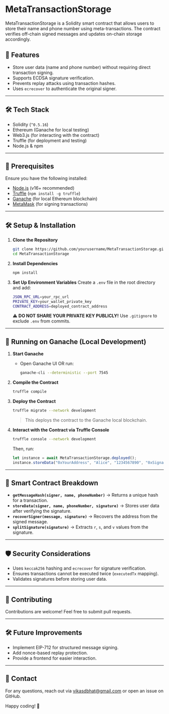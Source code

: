 # MetaTransactionStorage

MetaTransactionStorage is a Solidity smart contract that allows users to store their name and phone number using meta-transactions. The contract verifies off-chain signed messages and updates on-chain storage accordingly.

## 🚀 Features

- Store user data (name and phone number) without requiring direct transaction signing.
- Supports ECDSA signature verification.
- Prevents replay attacks using transaction hashes.
- Uses `ecrecover` to authenticate the original signer.

---

## 🛠 Tech Stack

- Solidity (`^0.5.16`)
- Ethereum (Ganache for local testing)
- Web3.js (for interacting with the contract)
- Truffle (for deployment and testing)
- Node.js & npm

---

## 📌 Prerequisites

Ensure you have the following installed:

- [Node.js](https://nodejs.org/) (v16+ recommended)
- [Truffle](https://trufflesuite.com/) (`npm install -g truffle`)
- [Ganache](https://trufflesuite.com/ganache/) (for local Ethereum blockchain)
- [MetaMask](https://metamask.io/) (for signing transactions)

---

## 🛠 Setup & Installation

1. **Clone the Repository**

   ```sh
   git clone https://github.com/yourusername/MetaTransactionStorage.git
   cd MetaTransactionStorage
   ```

2. **Install Dependencies**

   ```sh
   npm install
   ```

3. **Set Up Environment Variables**
   Create a `.env` file in the root directory and add:
   ```sh
   JSON_RPC_URL=your_rpc_url
   PRIVATE_KEY=your_wallet_private_key
   CONTRACT_ADDRESS=deployed_contract_address
   ```
   ⚠️ **DO NOT SHARE YOUR PRIVATE KEY PUBLICLY!** Use `.gitignore` to exclude `.env` from commits.

---

## 🚀 Running on Ganache (Local Development)

1. **Start Ganache**

   - Open Ganache UI OR run:
     ```sh
     ganache-cli --deterministic --port 7545
     ```

2. **Compile the Contract**

   ```sh
   truffle compile
   ```

3. **Deploy the Contract**

   ```sh
   truffle migrate --network development
   ```

   > This deploys the contract to the Ganache local blockchain.

4. **Interact with the Contract via Truffle Console**
   ```sh
   truffle console --network development
   ```
   Then, run:
   ```js
   let instance = await MetaTransactionStorage.deployed();
   instance.storeData("0xYourAddress", "Alice", "1234567890", "0xSignature");
   ```

---

<!-- ## 📜 Testing the Smart Contract

To run tests, use:

```sh
truffle test
```

Tests will validate:

- Signature verification
- Correct data storage
- Prevention of replay attacks

--- -->

## 📝 Smart Contract Breakdown

- **`getMessageHash(signer, name, phoneNumber)`** → Returns a unique hash for a transaction.
- **`storeData(signer, name, phoneNumber, signature)`** → Stores user data after verifying the signature.
- **`recoverSigner(message, signature)`** → Recovers the address from the signed message.
- **`splitSignature(signature)`** → Extracts `r`, `s`, and `v` values from the signature.

---

## 🛡️ Security Considerations

- Uses `keccak256` hashing and `ecrecover` for signature verification.
- Ensures transactions cannot be executed twice (`executedTx` mapping).
- Validates signatures before storing user data.

---

## 🤝 Contributing

Contributions are welcome! Feel free to submit pull requests.

---

## 🛠 Future Improvements

- Implement EIP-712 for structured message signing.
- Add nonce-based replay protection.
- Provide a frontend for easier interaction.

---

## 📧 Contact

For any questions, reach out via vikasdbhat@gmail.com or open an issue on GitHub.

Happy coding! 🚀
